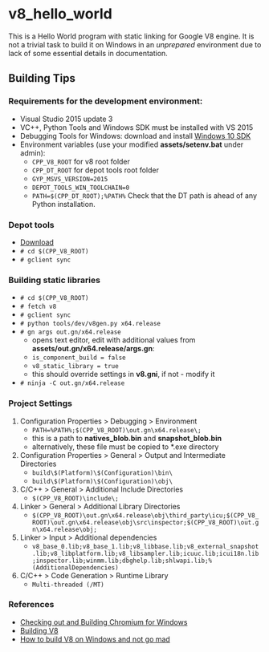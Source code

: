 v8_hello_world
==================================================

This is a Hello World program with static linking for Google V8 engine. It is not a trivial task to build it on Windows in an *unprepared* environment due to lack of some essential details in documentation.


Building Tips
--------------------------------------------------

### Requirements for the development environment:

 - Visual Studio 2015 update 3
 - VC++, Python Tools and Windows SDK must be installed with VS 2015
 - Debugging Tools for Windows: download and install [Windows 10 SDK](<https://developer.microsoft.com/en-us/windows/downloads/windows-10-sdk>)
 - Environment variables (use your modified __assets/setenv.bat__ under admin): 
   - `CPP_V8_ROOT` for v8 root folder
   - `CPP_DT_ROOT` for depot tools root folder
   - `GYP_MSVS_VERSION=2015`
   - `DEPOT_TOOLS_WIN_TOOLCHAIN=0`
   - `PATH=$(CPP_DT_ROOT);%PATH%` Check that the DT path is ahead of any Python installation.

 ### Depot tools
 
 - [Download](<https://storage.googleapis.com/chrome-infra/depot_tools.zip>)
 - `# cd $(CPP_V8_ROOT)`
 - `# gclient sync`

 ### Building static libraries
  - `# cd $(CPP_V8_ROOT)`
  - `# fetch v8`
  - `# gclient sync`
  - `# python tools/dev/v8gen.py x64.release`
  - `# gn args out.gn/x64.release`
     - opens text editor, edit with additional values from __assets/out.gn/x64.release/args.gn__:
     - `is_component_build = false`
     - `v8_static_library = true`
     - this should override settings in __v8.gni__, if not - modify it
  - `# ninja -C out.gn/x64.release`
  
 ### Project Settings
  1. Configuration Properties > Debugging > Environment
      - `PATH=%PATH%;$(CPP_V8_ROOT)\out.gn\x64.release\;`
      - this is a path to __natives_blob.bin__ and __snapshot_blob.bin__
      - alternatively, these file must be copied to *.exe directory
  2. Configuration Properties > General > Output and Intermediate Directories
      - `build\$(Platform)\$(Configuration)\bin\`
      - `build\$(Platform)\$(Configuration)\obj\`
  3. C/C++ > General > Additional Include Directories
      - `$(CPP_V8_ROOT)\include\;`
  4. Linker > General > Additional Library Directories
      - `$(CPP_V8_ROOT)\out.gn\x64.release\obj\third_party\icu;$(CPP_V8_ROOT)\out.gn\x64.release\obj\src\inspector;$(CPP_V8_ROOT)\out.gn\x64.release\obj;`
  5. Linker > Input > Additional dependencies
      - `v8_base_0.lib;v8_base_1.lib;v8_libbase.lib;v8_external_snapshot.lib;v8_libplatform.lib;v8_libsampler.lib;icuuc.lib;icui18n.lib;inspector.lib;winmm.lib;dbghelp.lib;shlwapi.lib;%(AdditionalDependencies)`
  6. C/C++ > Code Generation > Runtime Library
      - `Multi-threaded (/MT)`
        
 ### References
  - [Checking out and Building Chromium for Windows](<https://chromium.googlesource.com/chromium/src/+/master/docs/windows_build_instructions.md>)
  - [Building V8](<https://github.com/v8/v8/wiki/Building-with-GN>)
  - [How to build V8 on Windows and not go mad](<https://medium.com/dailyjs/how-to-build-v8-on-windows-and-not-go-mad-6347c69aacd4>)
   
 
 